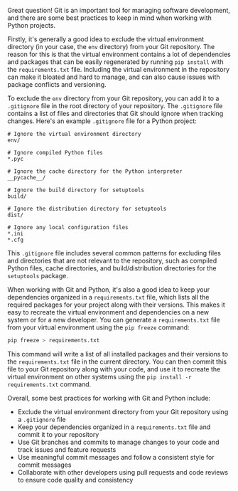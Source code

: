 Great question! Git is an important tool for managing software development, and there are some best practices to keep in mind when working with Python projects.

Firstly, it's generally a good idea to exclude the virtual environment directory (in your case, the `env` directory) from your Git repository. The reason for this is that the virtual environment contains a lot of dependencies and packages that can be easily regenerated by running `pip install` with the `requirements.txt` file. Including the virtual environment in the repository can make it bloated and hard to manage, and can also cause issues with package conflicts and versioning.

To exclude the `env` directory from your Git repository, you can add it to a `.gitignore` file in the root directory of your repository. The `.gitignore` file contains a list of files and directories that Git should ignore when tracking changes. Here's an example `.gitignore` file for a Python project:

```
# Ignore the virtual environment directory
env/

# Ignore compiled Python files
*.pyc

# Ignore the cache directory for the Python interpreter
__pycache__/

# Ignore the build directory for setuptools
build/

# Ignore the distribution directory for setuptools
dist/

# Ignore any local configuration files
*.ini
*.cfg
```

This `.gitignore` file includes several common patterns for excluding files and directories that are not relevant to the repository, such as compiled Python files, cache directories, and build/distribution directories for the `setuptools` package.

When working with Git and Python, it's also a good idea to keep your dependencies organized in a `requirements.txt` file, which lists all the required packages for your project along with their versions. This makes it easy to recreate the virtual environment and dependencies on a new system or for a new developer. You can generate a `requirements.txt` file from your virtual environment using the `pip freeze` command:

```sh
pip freeze > requirements.txt
```

This command will write a list of all installed packages and their versions to the `requirements.txt` file in the current directory. You can then commit this file to your Git repository along with your code, and use it to recreate the virtual environment on other systems using the `pip install -r requirements.txt` command.

Overall, some best practices for working with Git and Python include:

- Exclude the virtual environment directory from your Git repository using a `.gitignore` file
- Keep your dependencies organized in a `requirements.txt` file and commit it to your repository
- Use Git branches and commits to manage changes to your code and track issues and feature requests
- Use meaningful commit messages and follow a consistent style for commit messages
- Collaborate with other developers using pull requests and code reviews to ensure code quality and consistency
